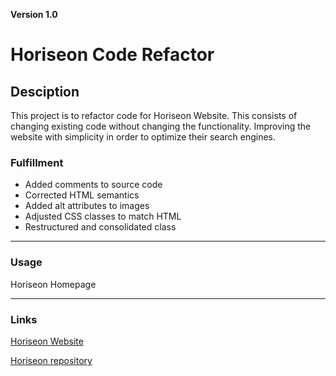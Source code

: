 **Version 1.0**  

# Horiseon Code Refactor  
 

## Desciption  


This project is to refactor code for Horiseon Website. This consists of changing existing code without changing the functionality. Improving the website with simplicity in order to optimize their search engines.  

### Fulfillment
* Added comments to source code
* Corrected HTML semantics
* Added alt attributes to images  
* Adjusted CSS classes to match HTML
* Restructured and consolidated class
 

- - -   

### Usage  

Horiseon Homepage  

 

- - -  

### Links  
 

[Horiseon Website](https://bvenant.github.io/horiseon/)  

[Horiseon repository](https://github.com/bvenant/horiseon.git)  
